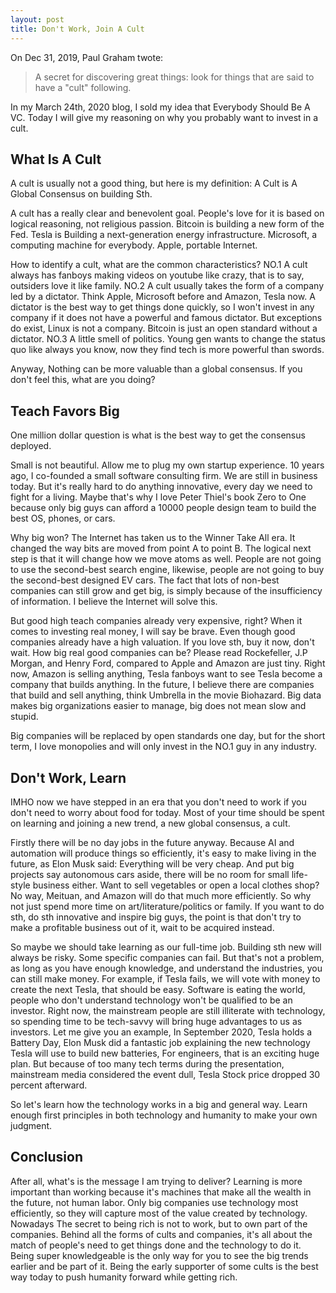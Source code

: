```yaml
---
layout: post
title: Don't Work, Join A Cult
---
```


On Dec 31, 2019, Paul Graham twote:

> A secret for discovering great things: look for things that are said to have a "cult" following. 

In my March 24th, 2020 blog, I sold my idea that Everybody Should Be A VC. Today I will give my reasoning on why you probably want to invest in a cult.

## What Is A Cult

A cult is usually not a good thing, but here is my definition: A Cult is A Global Consensus on building Sth.

A cult has a really clear and benevolent goal. People's love for it is based on logical reasoning, not religious passion. Bitcoin is building a new form of the Fed. Tesla is Building a next-generation energy infrastructure. Microsoft, a computing machine for everybody. Apple, portable Internet.

How to identify a cult, what are the common characteristics? NO.1 A cult always has fanboys making videos on youtube like crazy, that is to say, outsiders love it like family. NO.2 A cult usually takes the form of a company led by a dictator. Think Apple, Microsoft before and Amazon, Tesla now. A dictator is the best way to get things done quickly, so I won't invest in any company if it does not have a powerful and famous dictator. But exceptions do exist, Linux is not a company. Bitcoin is just an open standard without a dictator. NO.3 A little smell of politics. Young gen wants to change the status quo like always you know, now they find tech is more powerful than swords.

Anyway, Nothing can be more valuable than a global consensus. If you don't feel this, what are you doing?

## Teach Favors Big

One million dollar question is what is the best way to get the consensus deployed.

Small is not beautiful. Allow me to plug my own startup experience. 10 years ago, I co-founded a small software consulting firm. We are still in business today. But it's really hard to do anything innovative, every day we need to fight for a living. Maybe that's why I love Peter Thiel's book Zero to One because only big guys can afford a 10000 people design team to build the best OS, phones, or cars. 

Why big won? The Internet has taken us to the Winner Take All era. It changed the way bits are moved from point A to point B. The logical next step is that it will change how we move atoms as well. People are not going to use the second-best search engine, likewise, people are not going to buy the second-best designed EV cars. The fact that lots of non-best companies can still grow and get big, is simply because of the insufficiency of information. I believe the Internet will solve this. 

But good high teach companies already very expensive, right? When it comes to investing real money, I will say be brave. Even though good companies already have a high valuation. If you love sth, buy it now, don't wait. How big real good companies can be? Please read Rockefeller, J.P Morgan, and Henry Ford, compared to Apple and Amazon are just tiny. Right now, Amazon is selling anything, Tesla fanboys want to see Tesla become a company that builds anything. In the future, I believe there are companies that build and sell anything, think Umbrella in the movie Biohazard. Big data makes big organizations easier to manage, big does not mean slow and stupid. 

Big companies will be replaced by open standards one day, but for the short term, I love monopolies and will only invest in the NO.1 guy in any industry.

## Don't Work, Learn

IMHO now we have stepped in an era that you don't need to work if you don't need to worry about food for today. Most of your time should be spent on learning and joining a new trend, a new global consensus, a cult.

Firstly there will be no day jobs in the future anyway. Because AI and automation will produce things so efficiently, it's easy to make living in the future, as Elon Musk said: Everything will be very cheap. And put big projects say autonomous cars aside, there will be no room for small life-style business either. Want to sell vegetables or open a local clothes shop? No way, Meituan, and Amazon will do that much more efficiently. So why not just spend more time on art/literature/politics or family. If you want to do sth, do sth innovative and inspire big guys, the point is that don't try to make a profitable business out of it, wait to be acquired instead.
 
So maybe we should take learning as our full-time job. Building sth new will always be risky. Some specific companies can fail. But that's not a problem, as long as you have enough knowledge, and understand the industries, you can still make money. For example, if Tesla fails, we will vote with money to create the next Tesla, that should be easy. Software is eating the world, people who don't understand technology won't be qualified to be an investor. Right now, the mainstream people are still illiterate with technology, so spending time to be tech-savvy will bring huge advantages to us as investors. Let me give you an example, In September 2020, Tesla holds a Battery Day, Elon Musk did a fantastic job explaining the new technology Tesla will use to build new batteries, For engineers, that is an exciting huge plan. But because of too many tech terms during the presentation, mainstream media considered the event dull, Tesla Stock price dropped 30 percent afterward. 

So let's learn how the technology works in a big and general way. Learn enough first principles in both technology and humanity to make your own judgment.

## Conclusion

After all, what's is the message I am trying to deliver? Learning is more important than working because it's machines that make all the wealth in the future, not human labor. Only big companies use technology most efficiently, so they will capture most of the value created by technology. Nowadays The secret to being rich is not to work, but to own part of the companies. Behind all the forms of cults and companies, it's all about the match of people's need to get things done and the technology to do it. Being super knowledgeable is the only way for you to see the big trends earlier and be part of it. Being the early supporter of some cults is the best way today to push humanity forward while getting rich.
